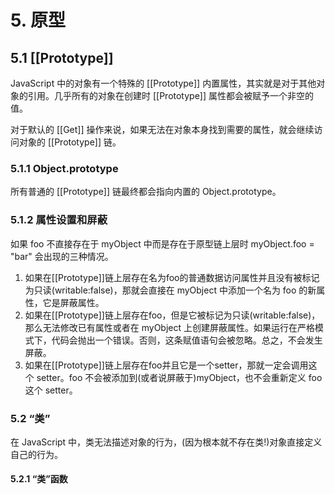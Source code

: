 # 5. 原型

## 5.1 \[\[Prototype\]\]

JavaScript 中的对象有一个特殊的 \[\[Prototype\]\] 内置属性，其实就是对于其他对象的引用。几乎所有的对象在创建时 \[\[Prototype\]\] 属性都会被赋予一个非空的值。

对于默认的 \[\[Get\]\] 操作来说，如果无法在对象本身找到需要的属性，就会继续访问对象的 \[\[Prototype\]\] 链。

### 5.1.1 Object.prototype

所有普通的 \[\[Prototype\]\] 链最终都会指向内置的 Object.prototype。

### 5.1.2 属性设置和屏蔽

如果 foo 不直接存在于 myObject 中而是存在于原型链上层时 myObject.foo = "bar" 会出现的三种情况。

1. 如果在\[\[Prototype\]\]链上层存在名为foo的普通数据访问属性并且没有被标记为只读\(writable:false\)，那就会直接在 myObject 中添加一个名为 foo 的新属性，它是屏蔽属性。
2. 如果在\[\[Prototype\]\]链上层存在foo，但是它被标记为只读\(writable:false\)，那么无法修改已有属性或者在 myObject 上创建屏蔽属性。如果运行在严格模式下，代码会抛出一个错误。否则，这条赋值语句会被忽略。总之，不会发生屏蔽。
3. 如果在\[\[Prototype\]\]链上层存在foo并且它是一个setter，那就一定会调用这个 setter。foo 不会被添加到\(或者说屏蔽于\)myObject，也不会重新定义 foo 这个 setter。

### 5.2 “类”

在 JavaScript 中，类无法描述对象的行为，\(因为根本就不存在类!\)对象直接定义自己的行为。

#### 5.2.1 “类”函数



